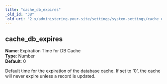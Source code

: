 ```yaml
---
title: "cache_db_expires"
_old_id: "38"
_old_uri: "2.x/administering-your-site/settings/system-settings/cache_db_expires"
---
```


cache\_db\_expires
------------------

**Name**: Expiration Time for DB Cache   
**Type**: Number   
**Default**: 0

Default time for the expiration of the database cache. If set to '0', the cache will never expire unless a record is updated.